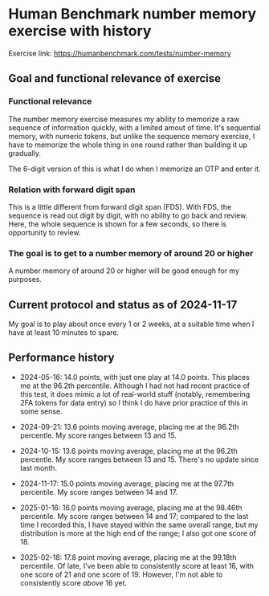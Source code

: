 # Human Benchmark number memory exercise with history

Exercise link: https://humanbenchmark.com/tests/number-memory

## Goal and functional relevance of exercise

### Functional relevance

The number memory exercise measures my ability to memorize a raw
sequence of information quickly, with a limited amout of time. It's
sequential memory, with numeric tokens, but unlike the sequence memory
exercise, I have to memorize the whole thing in one round rather than
building it up gradually.

The 6-digit version of this is what I do when I memorize an OTP and
enter it.

### Relation with forward digit span

This is a little different from forward digit span (FDS). With FDS,
the sequence is read out digit by digit, with no ability to go back
and review. Here, the whole sequence is shown for a few seconds, so
there is opportunity to review.

### The goal is to get to a number memory of around 20 or higher

A number memory of around 20 or higher will be good enough for my
purposes.

## Current protocol and status as of 2024-11-17

My goal is to play about once every 1 or 2 weeks, at a suitable time
when I have at least 10 minutes to spare.

## Performance history

* 2024-05-16: 14.0 points, with just one play at 14.0 points. This
  places me at the 96.2th percentile. Although I had not had recent
  practice of this test, it does mimic a lot of real-world stuff
  (notably, remembering 2FA tokens for data entry) so I think I do
  have prior practice of this in some sense.

* 2024-09-21: 13.6 points moving average, placing me at the 96.2th
  percentle. My score ranges between 13 and 15.

* 2024-10-15: 13.6 points moving average, placing me at the 96.2th
  percentle. My score ranges between 13 and 15. There's no update
  since last month.

* 2024-11-17: 15.0 points moving average, placing me at the 97.7th
  percentile. My score ranges between 14 and 17.

* 2025-01-16: 16.0 points moving average, placing me at the 98.46th
  percentile. My score ranges between 14 and 17; compared to the last
  time I recorded this, I have stayed within the same overall range,
  but my distribution is more at the high end of the range; I also got
  one score of 18.

* 2025-02-18: 17.8 point moving average, placing me at the 99.18th
  percentile. Of late, I've been able to consistently score at least
  16, with one score of 21 and one score of 19. However, I'm not able
  to consistently score *above* 16 yet.
